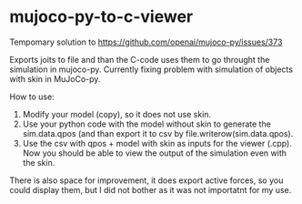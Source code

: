 # mujoco-py-to-c-viewer
Tempomary solution to https://github.com/openai/mujoco-py/issues/373

Exports joits to file and than the C-code uses them to go throught the simulation in mujoco-py. Currently fixing problem with simulation of objects with skin in MuJoCo-py.

How to use:
1. Modify your model (copy), so it does not use skin.
2. Use your python code with the model without skin to generate the sim.data.qpos (and than export it to csv by file.writerow(sim.data.qpos).
3. Use the csv with qpos + model with skin as inputs for the viewer (.cpp). Now you should be able to view the output of the simulation even with the skin.

There is also space for improvement, it does export active forces, so you could display them, but I did not bother as it was not importatnt for my use.

